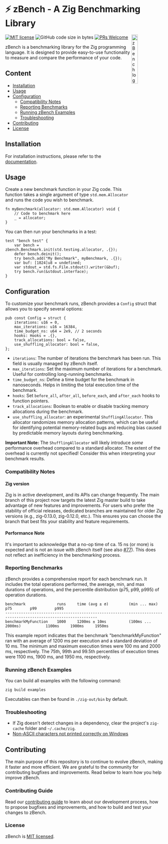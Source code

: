 # ⚡ zBench - A Zig Benchmarking Library

[![MIT license](https://img.shields.io/badge/license-MIT-blue.svg)](https://github.com/hendriknielaender/zbench/blob/HEAD/LICENSE)
![GitHub code size in bytes](https://img.shields.io/github/languages/code-size/hendriknielaender/zbench)
[![PRs Welcome](https://img.shields.io/badge/PRs-welcome-brightgreen.svg)](https://github.com/hendriknielaender/zbench/blob/HEAD/CONTRIBUTING.md)
<img src="logo.png" alt="zBench logo" align="right" width="20%"/>

zBench is a benchmarking library for the Zig programming language. It is designed to provide easy-to-use functionality to measure and compare the performance of your code.

## Content

* [Installation](docs/install.md)
* [Usage](#usage)
* [Configuration](#configuration)
  * [Compatibility Notes](#compatibility-notes)
  * [Reporting Benchmarks](#reporting-benchmarks)
  * [Running zBench Examples](#running-zbench-examples)
  * [Troubleshooting](#troubleshooting)
* [Contributing](#contributing)
* [License](#license)

## Installation

For installation instructions, please refer to the [documentation](docs/install.md).

## Usage

Create a new benchmark function in your Zig code. This function takes a single argument of type `std.mem.Allocator` and runs the code you wish to benchmark.

```zig
fn myBenchmark(allocator: std.mem.Allocator) void {
    // Code to benchmark here
    _ = allocator;
}
```

You can then run your benchmarks in a test:

```zig
test "bench test" {
    var bench = zbench.Benchmark.init(std.testing.allocator, .{});
    defer bench.deinit();
    try bench.add("My Benchmark", myBenchmark, .{});
    var buf: [1024]u8 = undefined;
    var stdout_= std.fs.File.stdout().writer(&buf);
    try bench.run(&stdout.interface);
}
```

## Configuration

To customize your benchmark runs, zBench provides a `Config` struct that allows you to specify several options:

```zig
pub const Config = struct {
    iterations: u16 = 0,
    max_iterations: u16 = 16384,
    time_budget_ns: u64 = 2e9, // 2 seconds
    hooks: Hooks = .{},
    track_allocations: bool = false, 
    use_shuffling_allocator: bool = false,
};
```

* `iterations`: The number of iterations the benchmark has been run. This field is usually managed by zBench itself.
* `max_iterations`: Set the maximum number of iterations for a benchmark. Useful for controlling long-running benchmarks.
* `time_budget_ns`: Define a time budget for the benchmark in nanoseconds. Helps in limiting the total execution time of the benchmark.
* `hooks`: Set `before_all`, `after_all`, `before_each`, and `after_each` hooks to function pointers.
* `track_allocations`: Boolean to enable or disable tracking memory allocations during the benchmark.
* `use_shuffling_allocator`: an experimental `ShufflingAllocator`. This allocator randomizes memory allocation patterns, which can be useful for identifying potential memory-related bugs and reducing bias caused by predictable memory layouts during benchmarking.

**Important Note:** The `ShufflingAllocator` will likely introduce *some* performance overhead compared to a standard allocator. The extent of the overhead is currently not specified! Consider this when interpreting your benchmark results.

### Compatibility Notes

#### Zig version

Zig is in active development, and its APIs can change frequently. The main branch of this project now targets the latest Zig master build to take advantage of new features and improvements. For users who prefer the stability of official releases, dedicated branches are maintained for older Zig versions (e.g., zig-0.13.0, zig-0.12.0, etc.). This ensures you can choose the branch that best fits your stability and feature requirements.

#### Performance Note

It's important to acknowledge that a no-op time of ca. 15 ns (or more) is expected and is not an issue with zBench itself (see also [#77](https://github.com/hendriknielaender/zBench/issues/77)). This does not reflect an inefficiency in the benchmarking process.

### Reporting Benchmarks

zBench provides a comprehensive report for each benchmark run. It includes the total operations performed, the average, min, and max durations of operations, and the percentile distribution (p75, p99, p995) of operation durations.

```shell
benchmark              runs     time (avg ± σ)         (min ... max)                p75        p99        p995
---------------------------------------------------------------------------------------------------------------
benchmarkMyFunction    1000     1200ms ± 10ms          (100ms ... 2000ms)           1100ms     1900ms     1950ms
```

This example report indicates that the benchmark "benchmarkMyFunction" ran with an average of 1200 ms per execution and a standard deviation of 10 ms.
The minimum and maximum execution times were 100 ms and 2000 ms, respectively. The 75th, 99th and 99.5th percentiles of execution times were 1100 ms, 1900 ms, and 1950 ms, respectively.

### Running zBench Examples

You can build all examples with the following command:

```shell
zig build examples
```

Executables can then be found in `./zig-out/bin` by default.

### Troubleshooting

* If Zig doesn't detect changes in a dependency, clear the project's `zig-cache` folder and `~/.cache/zig`.
* [Non-ASCII characters not printed correctly on Windows](docs/advanced.md)

## Contributing

The main purpose of this repository is to continue to evolve zBench, making it faster and more efficient. We are grateful to the community for contributing bugfixes and improvements. Read below to learn how you help improve zBench.

### Contributing Guide

Read our [contributing guide](CONTRIBUTING.md) to learn about our development process, how to propose bugfixes and improvements, and how to build and test your changes to zBench.

### License

zBench is [MIT licensed](./LICENSE).
